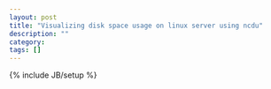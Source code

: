 ```yaml
---
layout: post
title: "Visualizing disk space usage on linux server using ncdu"
description: ""
category: 
tags: []
---
```

{% include JB/setup %}
